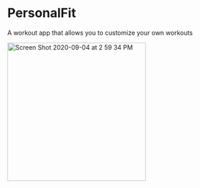 # PersonalFit
A workout app that allows you to customize your own workouts

<img width="312" alt="Screen Shot 2020-09-04 at 2 59 34 PM" src="https://user-images.githubusercontent.com/34603452/92277780-bfab6100-eec1-11ea-922b-c47af903db2c.png">
